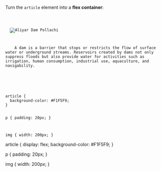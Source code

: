 Turn the `article` element
into a **flex container**:

<codeblock language="css" type="exercise" testMode="fixedInput">
<code>
<panel language="html">
<article>
  <img src="https://ik.imagekit.io/d9mvewbju/Course/BigbinaryAcademy/aliyar-dam-pollachi_plFB33l2XF.jpg" alt="Aliyar Dam Pollachi">
  <p>
    A dam is a barrier that stops or restricts the flow of surface water or underground streams. Reservoirs created by dams not only suppress floods but also provide water for activities such as irrigation, human consumption, industrial use, aquaculture, and navigability.
  </p>
</article>
</panel>
<panel language="css">
article {
  background-color: #F1F5F9;
}

p {
  padding: 20px;
}

img {
  width: 200px;
}
</panel>
</code>

<solution>
article {
  display: flex;
  background-color: #F1F5F9;
}

p {
  padding: 20px;
}

img {
  width: 200px;
}
</solution>
</codeblock>
